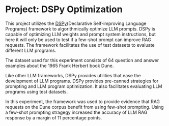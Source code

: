 # Project: DSPy Optimization

This project utilizes the [DSPy](https://github.com/stanfordnlp/dspy)(Declarative Self-improving Language Programs) framework to algorithmically optimize LLM prompts. DSPy is capable of optimizing LLM weights and prompt system instructions, but here it will only be used to test if a few-shot prompt can improve RAG requests. The framework facilitates the use of test datasets to evaluate different LLM programs.    

The dataset used for this experiment consists of 64 question and answer examples about the 1965 Frank Herbert book Dune.

Like other LLM frameworks, DSPy provides utilities that ease the development of LLM programs. DSPy provides pre-canned strategies for prompting and LLM program optimization. It also facilitates evaluating LLM programs using test datasets.

In this experiment, the framework was used to provide evidence that RAG requests on the Dune corpus benefit from using few-shot prompting. Using a few-shot prompting stragegy increased the accuracy of LLM RAG response by a margin of 11 percentage points.

